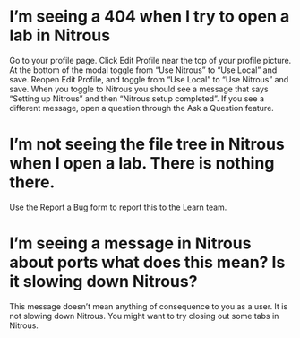 # I’m seeing a 404 when I try to open a lab in Nitrous

Go to your profile page. Click Edit Profile near the top of your profile picture. At the bottom of the modal toggle from “Use Nitrous” to “Use Local” and save. Reopen Edit Profile, and toggle from “Use Local” to “Use Nitrous” and save. When you toggle to Nitrous you should see a message that says “Setting up Nitrous” and then “Nitrous setup completed”. If you see a different message, open a question through the Ask a Question feature.

# I’m not seeing the file tree in Nitrous when I open a lab. There is nothing there. 

Use the Report a Bug form to report this to the Learn team.

# I’m seeing a message in Nitrous about ports what does this mean? Is it slowing down Nitrous?

This message doesn’t mean anything of consequence to you as a user. It is not slowing down Nitrous. You might want to try closing out some tabs in Nitrous.
